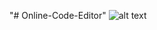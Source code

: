 "# Online-Code-Editor" 
![alt text](https://drive.google.com/file/d/1k2jSDHketBf5i_JkyDnGWvhHgiUK_7FV/view?usp=sharing)
